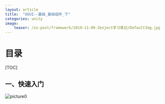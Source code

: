 ```yaml
---
layout: article
title:  "UGUI--基础_基础组件_下"
categories: unity
image:
    teaser: /in-post/framework/2019-11-09-Zenject学习笔记/DefaultImg.jpg
---
```


# 目录

[TOC]

## 一、快速入门

![picture0](https://huskytgame.github.io/images/in-post/framework/2019-11-09-Zenject学习笔记/ScreenShot000.png)

